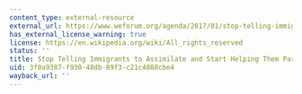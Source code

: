 ```yaml
---
content_type: external-resource
external_url: https://www.weforum.org/agenda/2017/01/stop-telling-immigrants-to-assimilate-and-start-helping-them-participate/
has_external_license_warning: true
license: https://en.wikipedia.org/wiki/All_rights_reserved
status: ''
title: Stop Telling Immigrants to Assimilate and Start Helping Them Participate
uid: 3f0a9387-f930-48db-89f3-c21c4088cbe4
wayback_url: ''
---
```

